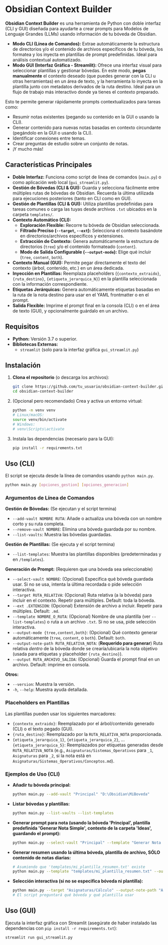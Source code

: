 # Obsidian Context Builder

**Obsidian Context Builder** es una herramienta de Python con doble interfaz (CLI y GUI) diseñada para ayudarte a crear prompts para Modelos de Lenguaje Grandes (LLMs) usando información de tu bóveda de Obsidian.

*   **Modo CLI (Línea de Comandos):** Extrae automáticamente la estructura de directorios y/o el contenido de archivos específicos de tu bóveda, los formatea y los inyecta en plantillas de prompt predefinidas. Ideal para análisis contextual automatizado.
*   **Modo GUI (Interfaz Gráfica - Streamlit):** Ofrece una interfaz visual para seleccionar plantillas y gestionar bóvedas. En este modo, **pegas manualmente** el contexto deseado (que puedes generar con la CLI u otras herramientas) en un área de texto, y la herramienta lo inyecta en la plantilla junto con metadatos derivados de la ruta destino. Ideal para un flujo de trabajo más interactivo donde ya tienes el contexto preparado.

Esto te permite generar rápidamente prompts contextualizados para tareas como:

*   Resumir notas existentes (pegando su contenido en la GUI o usando la CLI).
*   Generar contenido para nuevas notas basadas en contexto circundante (pegándolo en la GUI o usando la CLI).
*   Identificar conexiones entre temas.
*   Crear preguntas de estudio sobre un conjunto de notas.
*   ¡Y mucho más!

## Características Principales

*   **Doble Interfaz:** Funciona como script de línea de comandos (`main.py`) o como aplicación web local (`gui_streamlit.py`).
*   **Gestión de Bóvedas (CLI & GUI):** Guarda y selecciona fácilmente entre múltiples rutas de bóvedas de Obsidian. Recuerda la última utilizada para ejecuciones posteriores (tanto en CLI como en GUI).
*   **Gestión de Plantillas (CLI & GUI):** Utiliza plantillas predefinidas para tareas comunes o carga las tuyas desde archivos `.txt` ubicados en la carpeta `templates/`.
*   **Contexto Automático (CLI):**
    *   **Exploración Flexible:** Recorre tu bóveda de Obsidian seleccionada.
    *   **Filtrado Preciso (`--target`, `--ext`):** Selecciona el contexto basándote en directorios/archivos específicos y extensiones.
    *   **Extracción de Contexto:** Genera automáticamente la estructura de directorios (`tree`) y/o el contenido formateado (`content`).
    *   **Modo de Salida Configurable (`--output-mode`):** Elige qué incluir (`tree`, `content`, `both`).
*   **Contexto Manual (GUI):** Permite pegar directamente el texto del contexto (árbol, contenido, etc.) en un área dedicada.
*   **Inyección en Plantillas:** Reemplaza placeholders (`{contexto_extraido}`, `{ruta_destino}`, `{etiqueta_jerarquica_N}`) en la plantilla seleccionada con la información correspondiente.
*   **Etiquetas Jerárquicas:** Genera automáticamente etiquetas basadas en la ruta de la nota destino para usar en el YAML frontmatter o en el prompt.
*   **Salida Flexible:** Imprime el prompt final en la consola (CLI) o en el área de texto (GUI), y opcionalmente guárdalo en un archivo.

## Requisitos

*   **Python:** Versión 3.7 o superior.
*   **Bibliotecas Externas:**
    *   `streamlit` (solo para la interfaz gráfica `gui_streamlit.py`)

## Instalación

1.  **Clona el repositorio** (o descarga los archivos):
    ```bash
    git clone https://github.com/tu_usuario/obsidian-context-builder.git # Reemplaza con tu URL
    cd obsidian-context-builder
    ```
2.  (Opcional pero recomendado) Crea y activa un entorno virtual:
    ```bash
    python -m venv venv
    # Linux/macOS:
    source venv/bin/activate
    # Windows:
    # venv\Scripts\activate
    ```
3.  Instala las dependencias (necesario para la GUI):
    ```bash
    pip install -r requirements.txt
    ```

## Uso (CLI)

El script se ejecuta desde la línea de comandos usando `python main.py`.

```bash
python main.py [opciones_gestion] [opciones_generacion]
```

### Argumentos de Línea de Comandos

**Gestión de Bóvedas:** (Se ejecutan y el script termina)

*   `--add-vault NOMBRE RUTA`: Añade o actualiza una bóveda con un nombre corto y su ruta completa.
*   `--remove-vault NOMBRE`: Elimina una bóveda guardada por su nombre.
*   `--list-vaults`: Muestra las bóvedas guardadas.

**Gestión de Plantillas:** (Se ejecuta y el script termina)

*   `--list-templates`: Muestra las plantillas disponibles (predeterminadas y en `/templates`).

**Generación de Prompt:** (Requieren que una bóveda sea seleccionable)

*   `--select-vault NOMBRE`: (Opcional) Especifica qué bóveda guardada usar. Si no se usa, intenta la última recordada o pide selección interactiva.
*   `--target RUTA_RELATIVA`: (Opcional) Ruta relativa (a la bóveda) para incluir en el contexto. Repetir para múltiples. Default: toda la bóveda.
*   `--ext .EXTENSION`: (Opcional) Extensión de archivo a incluir. Repetir para múltiples. Default: `.md`.
*   `--template NOMBRE_O_RUTA`: (Opcional) Nombre de una plantilla (ver `--list-templates`) o ruta a un archivo `.txt`. Si no se usa, pide selección interactiva.
*   `--output-mode {tree,content,both}`: (Opcional) Qué contexto generar automáticamente (`tree`, `content`, o `both`). Default: `both`.
*   `--output-note-path RUTA_RELATIVA_NOTA`: (**Requerido para generar**) Ruta relativa *dentro* de la bóveda donde se crearía/ubicaría la nota objetivo (usada para etiquetas y placeholder `{ruta_destino}`).
*   `--output RUTA_ARCHIVO_SALIDA`: (Opcional) Guarda el prompt final en un archivo. Default: imprime en consola.

**Otros:**

*   `--version`: Muestra la versión.
*   `-h`, `--help`: Muestra ayuda detallada.

### Placeholders en Plantillas

Las plantillas pueden usar los siguientes marcadores:

*   `{contexto_extraido}`: Reemplazado por el árbol/contenido generado (CLI) o el texto pegado (GUI).
*   `{ruta_destino}`: Reemplazado por la `RUTA_RELATIVA_NOTA` proporcionada.
*   `{etiqueta_jerarquica_1}`, `{etiqueta_jerarquica_2}`, ... `{etiqueta_jerarquica_5}`: Reemplazados por etiquetas generadas desde `RUTA_RELATIVA_NOTA` (e.g., `Asignaturas/Sistemas_Operativos` para `_1`, `Asignaturas` para `_2`, si la nota está en `Asignaturas/Sistemas_Operativos/Conceptos.md`).

### Ejemplos de Uso (CLI)

*   **Añadir tu bóveda principal:**
    ```bash
    python main.py --add-vault "Principal" "D:\Obsidian\MiBoveda"
    ```

*   **Listar bóvedas y plantillas:**
    ```bash
    python main.py --list-vaults --list-templates
    ```

*   **Generar prompt para nota (usando la bóveda 'Principal', plantilla predefinida 'Generar Nota Simple', contexto de la carpeta 'Ideas', guardando el prompt):**
    ```bash
    python main.py --select-vault "Principal" --template "Generar Nota Simple" --target "Ideas" --output-note-path "Ideas/Nueva Idea Sobre AI.md" --output prompt_idea_ai.txt
    ```

*   **Generar resumen usando la última bóveda, plantilla de archivo, SÓLO contenido de notas diarias:**
    ```bash
    # Asumiendo que 'templates/mi_plantilla_resumen.txt' existe
    python main.py --template "templates/mi_plantilla_resumen.txt" --output-mode content --target "Notas Diarias/2024-01" --output-note-path "Resumen Enero 2024.md"
    ```
*   **Selección interactiva (si no se especifica bóveda ni plantilla):**
    ```bash
    python main.py --target "Asignaturas/Cálculo" --output-note-path "Asignaturas/Cálculo/Conceptos/NuevoConcepto.md"
    # El script preguntará qué bóveda y qué plantilla usar
    ```

## Uso (GUI)

Ejecuta la interfaz gráfica con Streamlit (asegúrate de haber instalado las dependencias con `pip install -r requirements.txt`):

```bash
streamlit run gui_streamlit.py
```